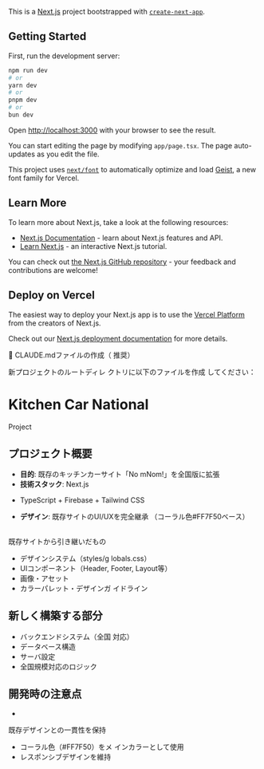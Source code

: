 This is a [Next.js](https://nextjs.org) project bootstrapped with [`create-next-app`](https://nextjs.org/docs/app/api-reference/cli/create-next-app).

## Getting Started

First, run the development server:

```bash
npm run dev
# or
yarn dev
# or
pnpm dev
# or
bun dev
```

Open [http://localhost:3000](http://localhost:3000) with your browser to see the result.

You can start editing the page by modifying `app/page.tsx`. The page auto-updates as you edit the file.

This project uses [`next/font`](https://nextjs.org/docs/app/building-your-application/optimizing/fonts) to automatically optimize and load [Geist](https://vercel.com/font), a new font family for Vercel.

## Learn More

To learn more about Next.js, take a look at the following resources:

- [Next.js Documentation](https://nextjs.org/docs) - learn about Next.js features and API.
- [Learn Next.js](https://nextjs.org/learn) - an interactive Next.js tutorial.

You can check out [the Next.js GitHub repository](https://github.com/vercel/next.js) - your feedback and contributions are welcome!

## Deploy on Vercel

The easiest way to deploy your Next.js app is to use the [Vercel Platform](https://vercel.com/new?utm_medium=default-template&filter=next.js&utm_source=create-next-app&utm_campaign=create-next-app-readme) from the creators of Next.js.

Check out our [Next.js deployment documentation](https://nextjs.org/docs/app/building-your-application/deploying) for more details.

 📝 CLAUDE.mdファイルの作成（
  推奨）

  新プロジェクトのルートディレ
  クトリに以下のファイルを作成
  してください：

  # Kitchen Car National
  Project

  ## プロジェクト概要
  - **目的**:
  既存のキッチンカーサイト「No
  mNom!」を全国版に拡張
  - **技術スタック**: Next.js
  + TypeScript + Firebase +
  Tailwind CSS
  - **デザイン**:
  既存サイトのUI/UXを完全継承
  （コーラル色#FF7F50ベース）

  ##
  既存サイトから引き継いだもの
  - デザインシステム（styles/g
  lobals.css）
  - UIコンポーネント（Header,
  Footer, Layout等）
  - 画像・アセット
  - カラーパレット・デザインガ
  イドライン

  ## 新しく構築する部分
  - バックエンドシステム（全国
  対応）
  - データベース構造
  - サーバ設定
  - 全国規模対応のロジック

  ## 開発時の注意点
  -
  既存デザインとの一貫性を保持
  - コーラル色（#FF7F50）をメ
  インカラーとして使用
  - レスポンシブデザインを維持